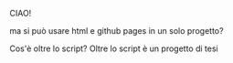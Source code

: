 CIAO!

ma si può usare html e github pages in un solo progetto?

Cos'è oltre lo script?
Oltre lo script è un progetto di tesi